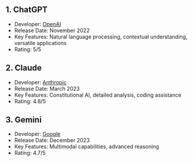

<h2 id="chatgpt">1. ChatGPT</h2>

   - Developer: [OpenAI](https://openai.com)
   - Release Date: November 2022
   - Key Features: Natural language processing, contextual understanding, versatile applications
   - Rating: 5/5

<h2 id="claude">2. Claude</h2>

   - Developer: [Anthropic](https://anthropic.com)
   - Release Date: March 2023
   - Key Features: Constitutional AI, detailed analysis, coding assistance
   - Rating: 4.8/5

<h2 id="gemini">3. Gemini</h2>

   - Developer: [Google](https://google.com)
   - Release Date: December 2023
   - Key Features: Multimodal capabilities, advanced reasoning
   - Rating: 4.7/5
